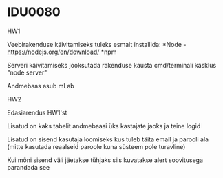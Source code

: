 # IDU0080

HW1

Veebirakenduse käivitamiseks tuleks esmalt installida:
  *Node - https://nodejs.org/en/download/
  *npm


Serveri käivitamiseks jooksutada rakenduse kausta cmd/terminali käsklus "node server"
  
Andmebaas asub mLab 

HW2

Edasiarendus HW1'st

Lisatud on kaks tabelit andmebaasi üks kastajate jaoks ja teine logid

Lisatud on sisend kasutaja loomiseks kus tuleb täita email ja parooli ala (mitte kasutada reaalseid paroole kuna süsteem pole turavline)

Kui mõni sisend väli jäetakse tühjaks siis kuvatakse alert soovitusega parandada see
